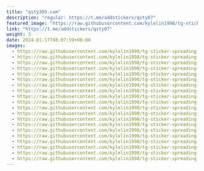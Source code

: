 ```yaml
---
title: "qsty395.com"
description: "regular: https://t.me/addstickers/qsty07"
featured_image: "https://raw.githubusercontent.com/kylelin1998/tg-sticker-spreading-worldwide-images/main/img/712c88dd-930c-4c7a-8f00-e9d5c5e8f5e2.jpg"
link: "https://t.me/addstickers/qsty07"
weight: 3
date: 2024-01-17T08:07:59+08:00
images:
  - https://raw.githubusercontent.com/kylelin1998/tg-sticker-spreading-worldwide-images/main/img/712c88dd-930c-4c7a-8f00-e9d5c5e8f5e2.jpg
  - https://raw.githubusercontent.com/kylelin1998/tg-sticker-spreading-worldwide-images/main/img/7d1a4a09-8a0f-481c-a549-360b2fc3a947.jpg
  - https://raw.githubusercontent.com/kylelin1998/tg-sticker-spreading-worldwide-images/main/img/de8658bc-f5cf-4238-a933-0b3ca8490520.jpg
  - https://raw.githubusercontent.com/kylelin1998/tg-sticker-spreading-worldwide-images/main/img/1b1a4b86-152f-47dd-9580-60c823cbf07c.jpg
  - https://raw.githubusercontent.com/kylelin1998/tg-sticker-spreading-worldwide-images/main/img/d4432292-149d-4b76-89ac-dae4c3bf0e3a.jpg
  - https://raw.githubusercontent.com/kylelin1998/tg-sticker-spreading-worldwide-images/main/img/0adca241-526e-45bb-abd9-9d4896dc755b.jpg
  - https://raw.githubusercontent.com/kylelin1998/tg-sticker-spreading-worldwide-images/main/img/fb8dfcb7-70d7-4a9c-996a-330789fc137e.jpg
  - https://raw.githubusercontent.com/kylelin1998/tg-sticker-spreading-worldwide-images/main/img/c9c048e3-8034-4142-bc32-ddd9ebb6d260.jpg
  - https://raw.githubusercontent.com/kylelin1998/tg-sticker-spreading-worldwide-images/main/img/d6a1ed69-e090-49ff-ae90-326df62b4427.jpg
  - https://raw.githubusercontent.com/kylelin1998/tg-sticker-spreading-worldwide-images/main/img/29391111-e571-4896-88d5-e86330356694.jpg
  - https://raw.githubusercontent.com/kylelin1998/tg-sticker-spreading-worldwide-images/main/img/bf0463d1-c47f-4c05-bd90-c1a04c2d8a3e.jpg
  - https://raw.githubusercontent.com/kylelin1998/tg-sticker-spreading-worldwide-images/main/img/77c2634b-d9c7-4dc2-891e-1ff73d43f10c.jpg
  - https://raw.githubusercontent.com/kylelin1998/tg-sticker-spreading-worldwide-images/main/img/552cca0b-2101-4c26-95fc-0165c73fa292.jpg
  - https://raw.githubusercontent.com/kylelin1998/tg-sticker-spreading-worldwide-images/main/img/dc8a4abf-3ef6-47a7-856f-7bedc6533514.jpg
  - https://raw.githubusercontent.com/kylelin1998/tg-sticker-spreading-worldwide-images/main/img/4b1db438-e41a-4296-bec5-6e9c9a4f0873.jpg
  - https://raw.githubusercontent.com/kylelin1998/tg-sticker-spreading-worldwide-images/main/img/c43a2f22-2eb5-42d0-bc61-17f99d822684.jpg
  - https://raw.githubusercontent.com/kylelin1998/tg-sticker-spreading-worldwide-images/main/img/40bc9ba1-adae-42e7-8b5c-8b3fb6d43fb0.jpg
  - https://raw.githubusercontent.com/kylelin1998/tg-sticker-spreading-worldwide-images/main/img/e9d83980-04af-420c-9953-6b9540c4ddaf.jpg
  - https://raw.githubusercontent.com/kylelin1998/tg-sticker-spreading-worldwide-images/main/img/91dcb51f-bc1b-4248-9ee6-4bf91565131b.jpg
  - https://raw.githubusercontent.com/kylelin1998/tg-sticker-spreading-worldwide-images/main/img/cb5826ec-2215-4c51-9c40-7efd42bc1283.jpg
---
```


